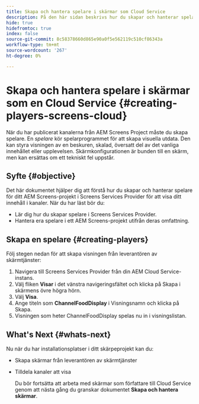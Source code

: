 ```yaml
---
title: Skapa och hantera spelare i skärmar som Cloud Service
description: På den här sidan beskrivs hur du skapar och hanterar spelare i skärmar som en Cloud Service.
hide: true
hidefromtoc: true
index: false
source-git-commit: 8c58378660d865e90a0f5e562119c510cf86343a
workflow-type: tm+mt
source-wordcount: '267'
ht-degree: 0%

---
```



# Skapa och hantera spelare i skärmar som en Cloud Service {#creating-players-screens-cloud}

När du har publicerat kanalerna från AEM Screens Project måste du skapa spelare.
En *spelare* kör spelarprogrammet för att skapa visuella utdata. Den kan styra visningen av en beskuren, skalad, översatt del av det vanliga innehållet eller upplevelsen. Skärmkonfigurationen är bunden till en skärm, men kan ersättas om ett tekniskt fel uppstår.

## Syfte {#objective}

Det här dokumentet hjälper dig att förstå hur du skapar och hanterar spelare för ditt AEM Screens-projekt i Screens Services Provider för att visa ditt innehåll i kanaler. När du har läst bör du:

* Lär dig hur du skapar spelare i Screens Services Provider.
* Hantera era spelare i ett AEM Screens-projekt utifrån deras omfattning.

## Skapa en spelare {#creating-players}

Följ stegen nedan för att skapa visningen från leverantören av skärmtjänster:

1. Navigera till Screens Services Provider från din AEM Cloud Service-instans.
1. Välj fliken **Visar** i det vänstra navigeringsfältet och klicka på Skapa i skärmens övre högra hörn.
1. Välj **Visa**.
1. Ange titeln som **ChannelFoodDisplay** i Visningsnamn och klicka på Skapa.
1. Visningen som heter ChannelFoodDisplay spelas nu in i visningslistan.

## What&#39;s Next {#whats-next}

Nu när du har installationsplatser i ditt skärpeprojekt kan du:

* Skapa skärmar från leverantören av skärmtjänster
* Tilldela kanaler att visa

   Du bör fortsätta att arbeta med skärmar som författare till Cloud Service genom att nästa gång du granskar dokumentet **Skapa och hantera skärmar**.